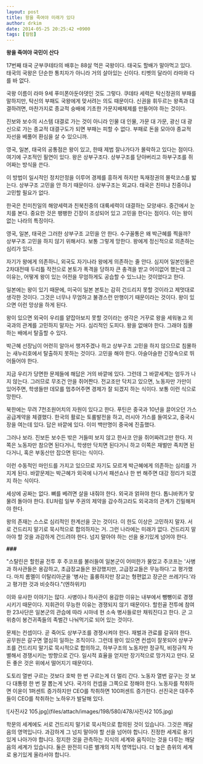 ```yaml
---
layout: post
title: 왕을 죽여야 미래가 있다
author: drkim
date: 2014-05-25 20:25:42 +0900
tags: [컬럼]
---
```

**왕을 죽여야 국민이 산다** 

  


17번째 태국 군부쿠테타의 배후는 88살 먹은 국왕이다. 태국도 할배가 말아먹고 있다. 태국의 국왕은 단순한 통치자가 아니라 거의 살아있는 신이다. 티벳의 달라이 라마와 다를 바 없다. 

  


국왕 이름이 라마 9세 푸미폰아둔야뎃인 것도 그렇다. 쿠데타 세력은 탁신정권의 부패를 말하지만, 탁신의 부패도 국왕에게 맞서려는 의도 때문이다. 신권을 휘두르는 왕족과 대결하려면, 마찬가지로 종교적 숭배에 기초한 가문지배체제를 만들어야 하는 것이다. 

  


진보와 보수의 시스템 대결로 가는 것이 아니라 인물 대 인물, 가문 대 가문, 광신 대 광신으로 가는 종교적 대결구도가 되면 부패는 피할 수 없다. 부패로 돈을 모아야 종교적 자선을 베풀어 환심을 살 수 있으니까. 

  


영국, 일본, 태국의 공통점은 왕이 있고, 한때 제법 잘나가다가 몰락하고 있다는 점이다. 여기에 구조적인 필연이 있다. 왕은 상부구조다. 상부구조를 닫아버리고 하부구조를 쥐어짜는 방식을 쓴다. 

  


이 방법이 일시적인 정치안정을 이루어 경제를 흥하게 하지만 독재정권의 몰락코스를 밟는다. 상부구조 고민을 안 하기 때문이다. 상부구조는 외교다. 태국은 친미냐 친중이냐 고민할 필요가 없다.

  


한국은 친미친일의 해양세력과 친북친중의 대륙세력이 대결하는 모양새다. 중간에서 눈치를 본다. 중요한 것은 팽팽한 긴장이 조성되어 있고 고민을 한다는 점이다. 이는 왕이 없는 나라의 특징이다. 

  


영국, 일본, 태국은 그러한 상부구조 고민을 안 한다. 수구꼴통은 왜 박근혜를 찍을까? 상부구조 고민을 하지 않기 위해서다. 보통 그렇게 망한다. 왕에게 정신적으로 의존하는 심리가 있다. 

  


자기가 왕에게 의존하니, 외국도 자기나라 왕에게 의존하는 줄 안다. 심지어 일본인들은 2차대전때 두리틀 작전으로 본토가 폭격을 당하자 큰 충격을 받고 어이없어 했는데 그 이유는, 어떻게 왕이 있는 어전을 무엄하게도 공습할 수 있느냐는 것이었다고 한다. 

  


일본에는 왕이 있기 때문에, 미국이 일본 본토는 감히 건드리지 못할 것이라고 제멋대로 생각한 것이다. 그것은 너무나 무엄하고 불경스런 만행이기 때문이라는 것이다. 왕이 있으면 이런 망상을 하게 된다. 

  


왕이 있으면 외국이 우리를 얕잡아보지 못할 것이라는 생각은 거꾸로 왕을 세워놓고 외국과의 관계를 고민하지 말자는 거다. 심리적인 도피다. 왕을 없애야 한다. 그래야 침몰하는 배에서 탈출할 수 있다. 

  


박근혜 선장님이 어련히 알아서 챙겨주겠나 하고 상부구조 고민을 하지 않으므로 침몰하는 새누리호에서 탈출하지 못하는 것이다. 고민을 해야 한다. 아슬아슬한 긴장속으로 뛰어들어야 한다. 

  


지금 우리가 당면한 문제들에 해답은 거의 바깥에 있다. 그런데 그 바깥세계는 엄두가 나지 않는다. 그러므로 무조건 안을 쥐어짠다. 전교조만 닥치고 있으면, 노동자만 가만이 있어주면, 학생들만 데모를 멈추어주면 경제가 잘 되겠지 하는 식이다. 보통 이런 식으로 망한다. 

  


북한에는 무려 7천조원어치의 자원이 있다고 한다. 푸틴은 중국과 10년을 끌어오던 가스공급계약을 체결했다. 한국의 활로는 토륨발전을 하고, 러시아 가스를 들여오고, 중국시장을 여는데 있다. 답은 바깥에 있다. 이미 백만명이 중국에 진출했다. 

  


그러나 보라. 진보든 보수든 밖은 거들떠 보지 않고 한사코 안을 쥐어짜려고만 한다. 저쪽은 노동자만 참으면 된다거니, 학생만 닥치면 된다거니 하고 이쪽은 재벌만 족치면 된다거니, 혹은 부동산만 잡으면 된다는 식이다. 

  


이런 수동적인 마인드를 가지고 있으므로 자기도 모르게 박근혜에게 의존하는 심리를 가지게 된다. 바깥문제는 박근혜가 외국에 나가서 패션쇼나 한 번 해주면 대강 정리가 되겠지 하는 식이다. 

  


세상에 공짜는 없다. 뼈를 베려면 살을 내줘야 한다. 외국과 얽혀야 한다. 톱니바퀴가 맞물려 돌아야 한다. EU처럼 일부 주권의 제약을 감수하고라도 외국과의 관계가 긴밀해져야 한다. 

  


왕의 존재는 스스로 심리적인 한계선을 긋는 것이다. 이 한도 이상은 고민하지 말자. 서로 건드리지 말기로 묵시적으로 합의하자는 거. 그런 나라에는 미래가 없다. 건드리지 말아야 할 것을 과감하게 건드려야 한다. 넘지 말아야 하는 선을 용기있게 넘어야 한다.

  


**###**

  


"스탈린은 할힌골 전투 후 주코프를 불러들여 일본군이 어떠한가 물었고 주코프는 '사병과 하사관들은 용감하고, 초급장교들은 완강했지만, 고급장교들은 무능하다.'고 평가했다. 마치 롬멜이 이탈리아군을 '병사는 훌륭하지만 장교는 형편없고 장군은 쓰레기다.'라고 평가한 것과 비슷하다."(엔하위키)

  


이와 유사한 이야기는 많다. 사병이나 하사관이 용감한 이유는 내부에서 뺑뺑이로 경쟁시키기 때문이다. 지휘관이 무능한 이유는 경쟁되지 않기 때문이다. 할힌골 전투에 참여한 23사단은 일본군의 관습에 따라 시마네 현 소속 병사들로만 채워진다고 한다. 군 고위층이 봉건귀족들의 족벌간 나눠먹기로 되어 있는 것이다.

  


문제는 컨셉이다. 곧 죽어도 상부구조를 경쟁시켜야 한다. 재벌과 관료를 갈궈야 한다. 공무원은 갈구면 열심히 일하는 조직이다. 그런데 왕이 있으면 컨셉이 잘못되어 상부구조를 건드리지 말기로 묵시적으로 합의하고, 하부구조의 노동자만 정규직, 비정규직 차별해서 경쟁시키는 방향으로 간다. 일시적 효율을 얻지만 장기적으로 망가지고 만다. 모든 좋은 것은 위에서 떨어지기 때문이다.

  


도토리 열번 구르는 것보다 호박 한 번 구르는게 더 멀리 간다. 노동자 열번 갈구는 것 보다 대통령 한 번 잘 뽑는게 낫다. 국가의 컨셉을 그쪽으로 정해야 한다. 노동자를 착취하면 이윤이 1퍼센트 증가하지만 CEO를 착취하면 100퍼센트 증가한다. 선진국은 대주주들이 CEO를 착취하는 노하우가 발달해 있다.

  


  


![사진사2 105.jpg](files/attach/images/198/580/478/사진사2 105.jpg)  




학문의 세계에도 서로 건드리지 말기로 묵시적으로 합의된 것이 있습니다. 그것은 깨달음의 영역입니다. 과감하게 그 넘지 말아야 할 선을 넘어야 합니다. 진정한 세계로 용기있게 나아가야 합니다. 정지한 것을 관측하는 지식의 세계와 움직이는 것을 다루는 깨달음의 세계가 있습니다. 둘은 완전히 다른 별개의 지적 영역입니다. 더 높은 층위의 세계로 용기있게 올라서야 합니다.